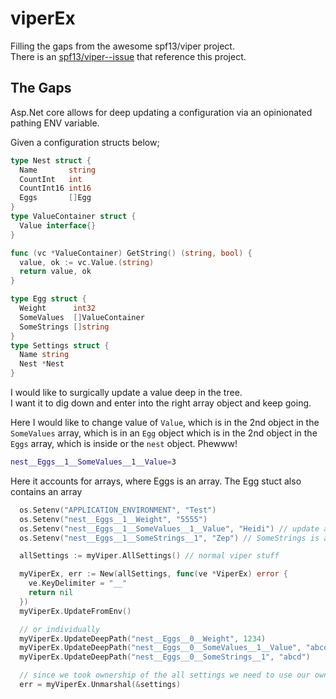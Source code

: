 # viperEx  

Filling the gaps from the awesome spf13/viper project.  
There is an [spf13/viper--issue](https://github.com/spf13/viper/issues/1140) that reference this project.  

## The Gaps

Asp.Net core allows for deep updating a configuration via an opinionated pathing ENV variable.  

Given a configuration structs below;

```go
type Nest struct {
  Name       string
  CountInt   int
  CountInt16 int16
  Eggs       []Egg
}
type ValueContainer struct {
  Value interface{}
}

func (vc *ValueContainer) GetString() (string, bool) {
  value, ok := vc.Value.(string)
  return value, ok
}

type Egg struct {
  Weight      int32
  SomeValues  []ValueContainer
  SomeStrings []string
}
type Settings struct {
  Name string
  Nest *Nest
}
```

I would like to surgically update a value deep in the tree.  
I want it to dig down and enter into the right array object and keep going.  

Here I would like to change value of ```Value```, which is in the 2nd object in the ```SomeValues``` array, which is in an ```Egg``` object which is in the 2nd object in the ```Eggs``` array, which is inside or the ```nest``` object.  Phewww!  

```bash
nest__Eggs__1__SomeValues__1__Value=3
```  

Here it accounts for arrays, where Eggs is an array.  The Egg stuct also contains an array

```go
  os.Setenv("APPLICATION_ENVIRONMENT", "Test")
  os.Setenv("nest__Eggs__1__Weight", "5555")
  os.Setenv("nest__Eggs__1__SomeValues__1__Value", "Heidi") // update an item in a struct
  os.Setenv("nest__Eggs__1__SomeStrings__1", "Zep") // SomeStrings is a []string, so this is the convention for directly modifying a primitive in an array
```

```go
  allSettings := myViper.AllSettings() // normal viper stuff

  myViperEx, err := New(allSettings, func(ve *ViperEx) error {
    ve.KeyDelimiter = "__"
    return nil
  })
  myViperEx.UpdateFromEnv()

  // or individually
  myViperEx.UpdateDeepPath("nest__Eggs__0__Weight", 1234)
  myViperEx.UpdateDeepPath("nest__Eggs__0__SomeValues__1__Value", "abcd")
  myViperEx.UpdateDeepPath("nest__Eggs__0__SomeStrings__1", "abcd")

  // since we took ownership of the all settings we need to use our own Unmarshal
  err = myViperEx.Unmarshal(&settings)
```
